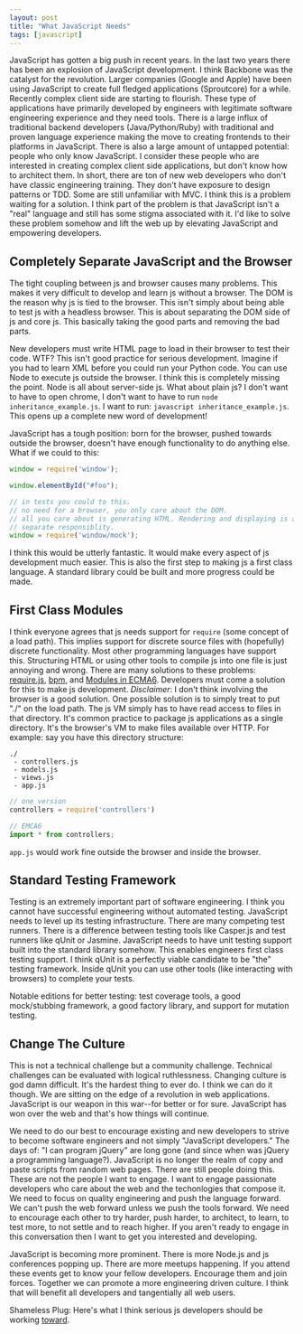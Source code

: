 ```yaml
---
layout: post
title: "What JavaScript Needs"
tags: [javascript]
---
```


JavaScript has gotten a big push in recent years. In the last 
two years there has been an explosion of JavaScript development. I
think Backbone was the catalyst for the revolution. Larger companies
(Google and Apple) have been using JavaScript to create full fledged
applications (Sproutcore) for a while. Recently complex client side are
starting to flourish. These type of applications have primarily developed by
engineers with legitimate software engineering experience and they need
tools. There is a large influx of traditional backend developers
(Java/Python/Ruby) with traditional and proven language experience
making the move to creating frontends to their platforms in JavaScript.
There is also a large amount of untapped potential: people who only know
JavaScript. I consider these people who are interested in creating
complex client side applications, but don't know how to architect them.
In short, there are ton of new web developers who don't have classic
engineering training. They don't have exposure to design patterns or
TDD. Some are still unfamiliar with MVC. I think this is a problem
waiting for a solution. I think part of the problem is that JavaScript
isn't a "real" language and still has some stigma associated with it.
I'd like to solve these problem somehow and lift the web up by elevating
JavaScript and empowering developers.

## Completely Separate JavaScript and the Browser

The tight coupling between js and browser causes many problems. This
makes it very difficult to develop and learn js without a
browser. The DOM is the reason why js is tied to the browser. This isn't
simply about being able to test js with a headless browser. This
is about separating the DOM side of js and core js. This basically
taking the good parts and removing the bad parts.

New developers must write HTML page to load in their browser to test
their code. WTF? This isn't good practice for serious development.
Imagine if you had to learn XML before you could run your Python code.
You can use Node to execute js outside the browser. I think this is
completely missing the point. Node is all about server-side js. What
about plain js? I don't want to have to open chrome, I don't want to have
to run `node inheritance_example.js`. I want to run: `javascript
inheritance_example.js`. This opens up a complete new word of
development!

JavaScript has a tough position: born for the browser, pushed towards outside
the browser, doesn't have enough functionality to do anything else. What
if we could to this:

```javascript
window = require('window');

window.elementById("#foo");

// in tests you could to this.
// no need for a browser, you only care about the DOM.
// all you care about is generating HTML. Rendering and displaying is a
// separate responsiblity.
window = require('window/mock');
```

I think this would be utterly fantastic. It would make every aspect of
js development much easier. This is also the first step to
making js a first class language. A standard library could be
built and more progress could be made.

## First Class Modules

I think everyone agrees that js needs support for `require`
(some concept of a load path). This implies support for discrete source
files with (hopefully) discrete functionality. Most other programming
languages have support this. Structuring HTML or using other tools
to compile js into one file is just annoying and wrong. There
are many solutions to these problems:
[require.js](http://requirejs.org/), [bpm](https://github.com/bpm/bpm/),
and [Modules in ECMA6](http://wiki.ecmascript.org/doku.php?id=harmony:modules).
Developers must come a solution for this to make js development.
*Disclaimer*: I don't think involving the browser is a good solution.
One possible solution is to simply treat to put "./" on the load path.
The js VM simply has to have read access to files in that directory.
It's common practice to package js applications as a single directory.
It's the browser's VM to make files available over HTTP. For example:
say you have this directory structure:

```
./
 - controllers.js
 - models.js
 - views.js
 - app.js
```

```javascript
// one version
controllers = require('controllers')

// EMCA6
import * from controllers;
```

`app.js` would work fine outside the browser and inside the browser.

## Standard Testing Framework

Testing is an extremely important part of software engineering. I think
you cannot have successful engineering without automated testing.
JavaScript needs to level up its testing infrastructure. There are many
competing test runners. There is a difference between testing tools like
Casper.js and test runners like qUnit or Jasmine. JavaScript needs to have unit
testing support built into the standard library somehow. This enables
engineers first class testing support. I think qUnit is a perfectly
viable candidate to be "the" testing framework. Inside qUnit you can use
other tools (like interacting with browsers) to complete your tests.

Notable editions for better testing: test coverage tools, a good
mock/stubbing framework, a good factory library, and support for
mutation testing.

## Change The Culture

This is not a technical challenge but a community challenge. Technical
challenges can be evaluated with logical ruthlessness. Changing culture
is god damn difficult. It's the hardest thing to ever do. I think we can
do it though. We are sitting on the edge of a revolution in web
applications. JavaScript is our weapon in this war--for better or for
sure. JavaScript has won over the web and that's how things will
continue.

We need to do our best to encourage existing and new developers to
strive to become software engineers and not simply "JavaScript
developers." The days of: "I can program jQuery" are long gone (and
since when was jQuery a programming language?). JavaScript is no longer
the realm of copy and paste scripts from random web pages. There are
still people doing this. These are not the people I want to engage. I
want to engage passionate developers who care about the web and the
techonlogies that compose it. We need to focus on quality engineering
and push the language forward. We can't push the web forward unless we
push the tools forward. We need to encourage each other to try harder,
push harder, to architect, to learn, to test more, to not settle and to
reach higher. If you aren't ready to engage in this conversation then I
want to get you interested and developing.

JavaScript is becoming more prominent. There is more Node.js and js
conferences popping up. There are more meetups happening. If you attend
these events get to know your fellow developers. Encourage them and join
forces. Together we can promote a more engineering driven culture. I
think that will benefit all developers and tangentially all web users.

Shameless Plug: Here's what I think serious js developers should
be working
[toward](http://broadcastingadam.com/2012/07/ember_wish_list/).
